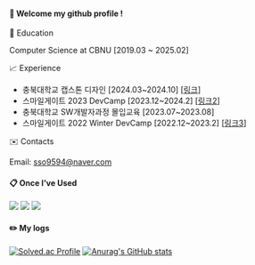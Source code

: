 
####  :wave: Welcome my github profile !

📘 Education

Computer Science at CBNU [2019.03 ~ 2025.02] 

📈 Experience
- 충북대학교 캡스톤 디자인 [2024.03~2024.10] [[링크]]
- 스마일게이트 2023 DevCamp [2023.12~2024.2] [[링크2]]
- 충북대학교 SW개발자과정 몰입교육 [2023.07~2023.08]
- 스마일게이트 2022 Winter DevCamp [2022.12~2023.2] [[링크3]]

[링크]: https://github.com/CBNU-Senior-Project/PB-Backend
[링크2]: https://github.com/sso9594/ZZUAG
[링크3]: https://github.com/sso9594/DaangnMarket_CloneProject

✉️ Contacts

Email: sso9594@naver.com
  
####  :clipboard: Once I've Used 

<img src="https://img.shields.io/badge/java-007396?style=flat-square&logo=OpenJDK&logoColor=white"> <img src="https://img.shields.io/badge/springboot-6DB33F?style=flat-square&logo=springboot&logoColor=white"> <img src="https://img.shields.io/badge/MySQL-4479A1?style=flat-square&logo=MySQL&logoColor=white"> 

#### :pencil2: My logs
[![Solved.ac Profile](http://mazassumnida.wtf/api/v2/generate_badge?boj=sso9594)](https://solved.ac/백준아이디/) [![Anurag's GitHub stats](https://github-readme-stats.vercel.app/api?username=sso9594&show_icons=true&theme=merko)](https://github.com/anuraghazra/github-readme-stats)

<!-- **PORTFOLIO** : https://carnelian-mayflower-590.notion.site/35affc198a9847338d002c50d5eaf9c8?pvs=4
